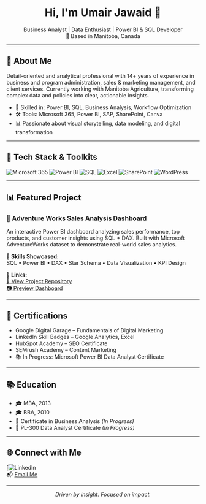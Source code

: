 <h1 align="center">Hi, I'm Umair Jawaid 👋</h1>

<p align="center">
  Business Analyst | Data Enthusiast | Power BI & SQL Developer  
  <br>
  📍 Based in Manitoba, Canada
</p>

---

## 💼 About Me

Detail-oriented and analytical professional with 14+ years of experience in business and program administration, sales & marketing management, and client services. Currently working with Manitoba Agriculture, transforming complex data and policies into clear, actionable insights.

- 🧠 Skilled in: Power BI, SQL, Business Analysis, Workflow Optimization  
- 🛠️ Tools: Microsoft 365, Power BI, SAP, SharePoint, Canva  
- 📊 Passionate about visual storytelling, data modeling, and digital transformation

---

## 🧰 Tech Stack & Toolkits

![Microsoft 365](https://img.shields.io/badge/-Microsoft_365-D83B01?style=flat&logo=microsoft&logoColor=white)
![Power BI](https://img.shields.io/badge/-Power_BI-F2C811?style=flat&logo=power-bi&logoColor=black)
![SQL](https://img.shields.io/badge/-SQL-4479A1?style=flat&logo=postgresql&logoColor=white)
![Excel](https://img.shields.io/badge/-Excel-217346?style=flat&logo=microsoft-excel&logoColor=white)
![SharePoint](https://img.shields.io/badge/-SharePoint-0078D4?style=flat&logo=microsoft-sharepoint&logoColor=white)
![WordPress](https://img.shields.io/badge/-WordPress-21759B?style=flat&logo=wordpress&logoColor=white)

---

## 📊 Featured Project

### 🎯 Adventure Works Sales Analysis Dashboard

An interactive Power BI dashboard analyzing sales performance, top products, and customer insights using SQL + DAX. Built with Microsoft AdventureWorks dataset to demonstrate real-world sales analytics.

**🧩 Skills Showcased:**  
SQL • Power BI • DAX • Star Schema • Data Visualization • KPI Design

**🔗 Links:**  
[📂 View Project Repository](https://github.com/yourusername/adventureworks-sales-dashboard)  
[📷 Preview Dashboard](https://your-dashboard-preview-link.com)

---

## 📜 Certifications

- Google Digital Garage – Fundamentals of Digital Marketing  
- LinkedIn Skill Badges – Google Analytics, Excel  
- HubSpot Academy – SEO Certificate  
- SEMrush Academy – Content Marketing  
- 📚 In Progress: Microsoft Power BI Data Analyst Certificate

---

## 📚 Education

- 🎓 MBA, 2013  
- 🎓 BBA, 2010  
- 📘 Certificate in Business Analysis *(In Progress)*  
- 📘 PL-300 Data Analyst Certificate *(In Progress)*

---

## 🌐 Connect with Me

[![LinkedIn](https://www.linkedin.com/in/umairjaw)  
📬 [Email Me](umairbaqar@yahoo.com)

---

<p align="center">
  <i>Driven by insight. Focused on impact.</i>
</p>
